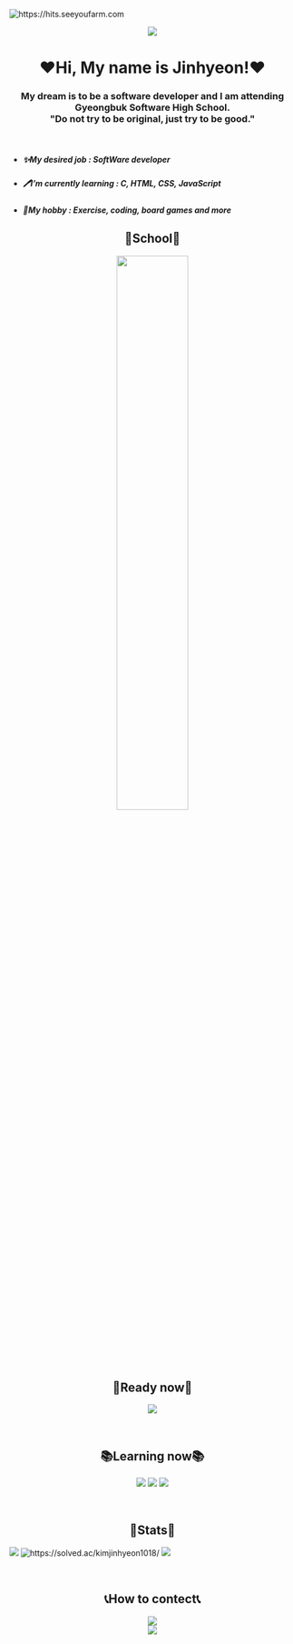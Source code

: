 <img src="https://hits.seeyoufarm.com/api/count/incr/badge.svg?url=https%3A%2F%2Fgithub.com%2FJinhyeonE07&count_bg=%23214488&title_bg=%231856CA&icon=github.svg&icon_color=%23E7E7E7&title=GitHub&edge_flat=false"
    alt="https://hits.seeyoufarm.com">
<br>
<p align="center">
    <img
        src="https://capsule-render.vercel.app/api?type=waving&color=auto&height=300&section=header&text=Kim%20Jinhyeon&fontSize=100&animation=fadeIn&fontAlignY=38&descAlignY=51&descAlign=62">
</p>
<h1 align="center">❤️Hi, My name is Jinhyeon!❤️</h1>
<h3 align="center">My dream is to be a software developer and I am attending Gyeongbuk Software High School.<br>
    "Do not try to be original, just try to be good."</h3><br>
<p>
<ul>
    <li>
        <h5>✨My desired job : SoftWare developer</h5>
    </li>
    <li>
        <h5>🖊️I’m currently learning : C, HTML, CSS, JavaScript</h5>
    </li>
    <li>
        <h5>🤟My hobby : Exercise, coding, board games and more</h5>
    </li>
</ul>
</p>

<h2 align="center">🏫School🏫</h2>
<p align="center">
    <img src="https://github.com/JinhyeonE07/JinhyeonE07/assets/133763659/1cc45f34-a517-43da-80df-75308e6ecf33"
        width="50%">
</p>
<h2 align="center">📖Ready now📖</h2>
<p align="center">
    <img src="https://img.shields.io/badge/C-4169E1?style=flat-square&logo=c&logoColor=white">
</p><br>

<h2 align="center">📚Learning now📚</h2>
<p align="center">
    <img src="https://img.shields.io/badge/HTML5-FF4500?style=flat-square&logo=html5&logoColor=white">
    <img src="https://img.shields.io/badge/CSS3-4169E1?style=flat-square&logo=CSS3&logoColor=white">
    <img src="https://img.shields.io/badge/Javascript-ffb13b?style=flat-square&logo=javascript&logoColor=white">
</p><br>

<h2 align="center">🤩Stats🤩</h2>
<p align="cente">
    <img src="https://github-readme-stats.vercel.app/api?username=JinhyeonE07&show_icons=true&theme=github_dark">
    <img src="http://mazassumnida.wtf/api/v2/generate_badge?boj=kimjinhyeon1018"
        alt="https://solved.ac/kimjinhyeon1018/">
    <img src="https://github-readme-stats.vercel.app/api/top-langs/?username=JinhyeonE07&layout=compact&theme=tokyonight">
</p>
<br>

<h2 align="center">📞How to contect📞</h2>
<p align="center">
    <a href="https://www.instagram.com/hyeon._.2007/">
        <img
            src="https://img.shields.io/badge/Instagram-E4405F?style=flat-square&logo=Instagram&logoColor=white&link=https://www.instagram.com/hye_inisfree/"></a>
    <br>
    <img src="https://img.shields.io/badge/kjh101807@gmail.com-EA4335?style=flat-square&logo=gmail&logoColor=white">
</p>

